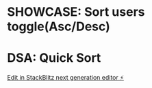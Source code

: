 # SHOWCASE: Sort users toggle(Asc/Desc)
# DSA: Quick Sort

[Edit in StackBlitz next generation editor ⚡️](https://stackblitz.com/~/github.com/Ginger-Port/react-v3ojycpn)
